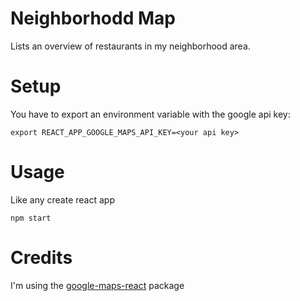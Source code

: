 # Neighborhodd Map

Lists an overview of restaurants in my neighborhood area.

# Setup

You have to export an environment variable with the google api key:

    export REACT_APP_GOOGLE_MAPS_API_KEY=<your api key>

# Usage

Like any create react app

    npm start

# Credits

I'm using the [google-maps-react](https://github.com/fullstackreact/google-maps-react) package


